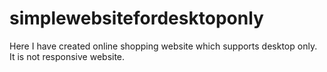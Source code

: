 # simplewebsitefordesktoponly
Here I have created online shopping website which supports desktop only. It is not responsive website.
